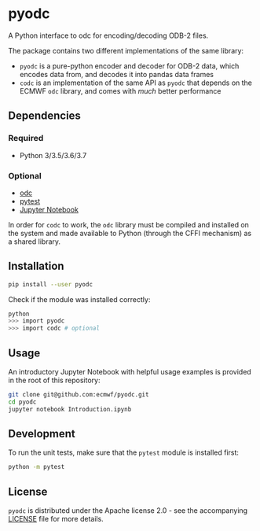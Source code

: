 # pyodc

A Python interface to odc for encoding/decoding ODB\-2 files.

The package contains two different implementations of the same library:

* `pyodc` is a pure-python encoder and decoder for ODB\-2 data, which encodes data from, and decodes it into pandas data frames
* `codc` is an implementation of the same API as `pyodc` that depends on the ECMWF `odc` library, and comes with _much_ better performance

## Dependencies

### Required

* Python 3/3.5/3.6/3.7

### Optional

* [odc](https://github.com/ecmwf/odc)
* [pytest](https://pytest.org)
* [Jupyter Notebook](https://jupyter.org)

In order for `codc` to work, the `odc` library must be compiled and installed on the system and made available to Python (through the CFFI mechanism) as a shared library.

## Installation

```sh
pip install --user pyodc
```

Check if the module was installed correctly:

```sh
python
>>> import pyodc
>>> import codc # optional
```

## Usage

An introductory Jupyter Notebook with helpful usage examples is provided in the root of this repository:

```sh
git clone git@github.com:ecmwf/pyodc.git
cd pyodc
jupyter notebook Introduction.ipynb
```

## Development

To run the unit tests, make sure that the `pytest` module is installed first:

```sh
python -m pytest
```

## License

`pyodc` is distributed under the Apache license 2.0 - see the accompanying [LICENSE](./LICENSE) file for more details.
